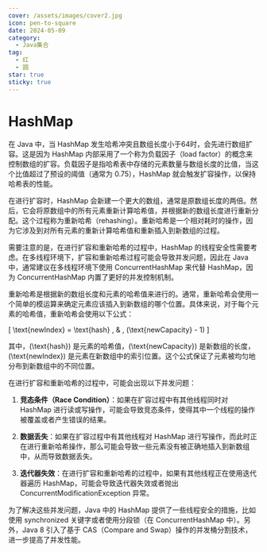```yaml
---
cover: /assets/images/cover2.jpg
icon: pen-to-square
date: 2024-05-09
category:
  - Java集合
tag:
  - 红
  - 圆
star: true
sticky: true
---
```




# HashMap
在 Java 中，当 HashMap 发生哈希冲突且数组长度小于64时，会先进行数组扩容。这是因为 HashMap 内部采用了一个称为负载因子（load factor）的概念来控制数组的扩容。负载因子是指哈希表中存储的元素数量与数组长度的比值，当这个比值超过了预设的阈值（通常为 0.75），HashMap 就会触发扩容操作，以保持哈希表的性能。

在进行扩容时，HashMap 会新建一个更大的数组，通常是原数组长度的两倍。然后，它会将原数组中的所有元素重新计算哈希值，并根据新的数组长度进行重新分配。这个过程称为重新哈希（rehashing）。重新哈希是一个相对耗时的操作，因为它涉及到对所有元素的重新计算哈希值和重新插入到新数组的过程。

需要注意的是，在进行扩容和重新哈希的过程中，HashMap 的线程安全性需要考虑。在多线程环境下，扩容和重新哈希过程可能会导致并发问题，因此在 Java 中，通常建议在多线程环境下使用 ConcurrentHashMap 来代替 HashMap，因为 ConcurrentHashMap 内置了更好的并发控制机制。



重新哈希是根据新的数组长度和元素的哈希值来进行的。通常，重新哈希会使用一个简单的模运算来确定元素应该插入到新数组的哪个位置。具体来说，对于每个元素的哈希值，重新哈希会使用以下公式：

\[ \text{newIndex} = \text{hash} \, \& \, (\text{newCapacity} - 1) \]

其中，\(\text{hash}\) 是元素的哈希值，\(\text{newCapacity}\) 是新数组的长度，\(\text{newIndex}\) 是元素在新数组中的索引位置。这个公式保证了元素被均匀地分布到新数组中的不同位置。

在进行扩容和重新哈希的过程中，可能会出现以下并发问题：

1. **竞态条件（Race Condition）**：如果在扩容过程中有其他线程同时对 HashMap 进行读或写操作，可能会导致竞态条件，使得其中一个线程的操作被覆盖或者产生错误的结果。

2. **数据丢失**：如果在扩容过程中有其他线程对 HashMap 进行写操作，而此时正在进行重新哈希操作，那么可能会导致一些元素没有被正确地插入到新数组中，从而导致数据丢失。

3. **迭代器失效**：在进行扩容和重新哈希的过程中，如果有其他线程正在使用迭代器遍历 HashMap，可能会导致迭代器失效或者抛出 ConcurrentModificationException 异常。

为了解决这些并发问题，Java 中的 HashMap 提供了一些线程安全的措施，比如使用 synchronized 关键字或者使用分段锁（在 ConcurrentHashMap 中）。另外，Java 8 引入了基于 CAS（Compare and Swap）操作的并发桶分割技术，进一步提高了并发性能。

